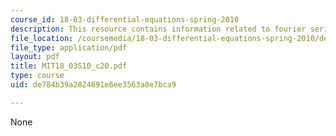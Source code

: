 ```yaml
---
course_id: 18-03-differential-equations-spring-2010
description: This resource contains information related to fourier series.
file_location: /coursemedia/18-03-differential-equations-spring-2010/de784b39a2824691e6ee3563a8e7bca9_MIT18_03S10_c20.pdf
file_type: application/pdf
layout: pdf
title: MIT18_03S10_c20.pdf
type: course
uid: de784b39a2824691e6ee3563a8e7bca9

---
```

None